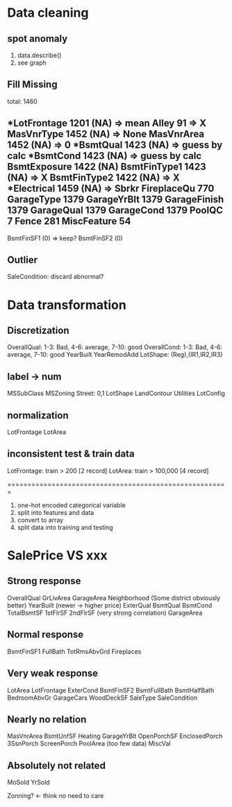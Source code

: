 # Data cleaning
## spot anomaly
1. data.describe()
2. see graph

## Fill Missing
total: 1460

*LotFrontage      1201 (NA) => mean
Alley            91  => X
MasVnrType       1452 (NA) => None
MasVnrArea       1452 (NA) => 0
*BsmtQual         1423 (NA) => guess by calc
*BsmtCond         1423 (NA) => guess by calc
BsmtExposure     1422 (NA)
BsmtFinType1     1423 (NA) => X
BsmtFinType2     1422 (NA) => X
*Electrical       1459 (NA) => Sbrkr
FireplaceQu      770
GarageType       1379
GarageYrBlt      1379
GarageFinish     1379
GarageQual       1379
GarageCond       1379
PoolQC           7 
Fence            281 
MiscFeature      54 
------------
BsmtFinSF1    (0) => keep?
BsmtFinSF2    (0)

## Outlier
SaleCondition: discard abnormal?


# Data transformation
## Discretization
OverallQual: 1-3: Bad, 4-6: average, 7-10: good
OverallCond: 1-3: Bad, 4-6: average, 7-10: good
YearBuilt
YearRemodAdd
LotShape: (Reg),(IR1,IR2,IR3)


## label -> num
MSSubClass
MSZoning
Street: 0,1
LotShape
LandContour
Utilities
LotConfig

## normalization
LotFrontage
LotArea


## inconsistent test & train data
LotFrontage: train > 200 [2 record]
LotArea: train > 100,000 [4 record]


=======================================================

1. one-hot encoded categorical variable
2. split into features and data
3. convert to array
4. split data into training and testing

# SalePrice VS xxx
## Strong response
OverallQual
GrLivArea
GarageArea
Neighborhood (Some district obviously better)
YearBuilt (newer -> higher price)
ExterQual
BsmtQual
BsmtCond
TotalBsmtSF
1stFlrSF
2ndFlrSF (very strong correlation)
GarageArea

## Normal response
BsmtFinSF1
FullBath
TotRmsAbvGrd
Fireplaces


## Very weak response
LotArea
LotFrontage
ExterCond
BsmtFinSF2
BsmtFullBath
BsmtHalfBath
BedroomAbvGr
GarageCars
WoodDeckSF
SaleType
SaleCondition

## Nearly no relation
MasVnrArea
BsmtUnfSF
Heating
GarageYrBlt
OpenPorchSF
EnclosedPorch
3SsnPorch
ScreenPorch
PoolArea (too few data)
MiscVal

## Absolutely not related
MoSold
YrSold

Zonning? <- think no need to care

